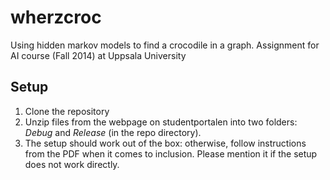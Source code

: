 wherzcroc
=========

Using hidden markov models to find a crocodile in a graph. Assignment for AI course (Fall 2014) at Uppsala University 

Setup
-----
1. Clone the repository
2. Unzip files from the webpage on studentportalen into two folders: *Debug* and *Release* (in the repo directory).
3. The setup should work out of the box: otherwise, follow instructions from the PDF 
when it comes to inclusion. Please mention it if the setup does not work directly.

